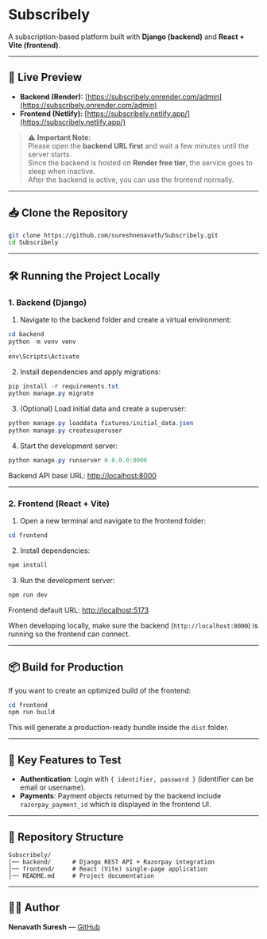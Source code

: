 # Subscribely

A subscription-based platform built with **Django (backend)** and **React + Vite (frontend)**.  

---

## 🚀 Live Preview

- **Backend (Render):** [https://subscribely.onrender.com/admin](https://subscribely.onrender.com/admin)  
- **Frontend (Netlify):** [https://subscribely.netlify.app/](https://subscribely.netlify.app/)  

> ⚠️ **Important Note:**  
> Please open the **backend URL first** and wait a few minutes until the server starts.  
> Since the backend is hosted on **Render free tier**, the service goes to sleep when inactive.  
> After the backend is active, you can use the frontend normally.

---

## 📥 Clone the Repository

```bash
git clone https://github.com/sureshnenavath/Subscribely.git
cd Subscribely
```

---

## 🛠️ Running the Project Locally

### 1. Backend (Django)

1. Navigate to the backend folder and create a virtual environment:

```powershell
cd backend
python -m venv venv
.
env\Scripts\Activate
```

2. Install dependencies and apply migrations:

```powershell
pip install -r requirements.txt
python manage.py migrate
```

3. (Optional) Load initial data and create a superuser:

```powershell
python manage.py loaddata fixtures/initial_data.json
python manage.py createsuperuser
```

4. Start the development server:

```powershell
python manage.py runserver 0.0.0.0:8000
```

Backend API base URL: [http://localhost:8000](http://localhost:8000)

---

### 2. Frontend (React + Vite)

1. Open a new terminal and navigate to the frontend folder:

```powershell
cd frontend
```

2. Install dependencies:

```powershell
npm install
```

3. Run the development server:

```powershell
npm run dev
```

Frontend default URL: [http://localhost:5173](http://localhost:5173)

When developing locally, make sure the backend (`http://localhost:8000`) is running so the frontend can connect.

---

## 📦 Build for Production

If you want to create an optimized build of the frontend:

```powershell
cd frontend
npm run build
```

This will generate a production-ready bundle inside the `dist` folder.

---

## 🧪 Key Features to Test

- **Authentication**: Login with `{ identifier, password }` (identifier can be email or username).  
- **Payments**: Payment objects returned by the backend include `razorpay_payment_id` which is displayed in the frontend UI.

---

## 📂 Repository Structure

```
Subscribely/
│── backend/      # Django REST API + Razorpay integration
│── frontend/     # React (Vite) single-page application
│── README.md     # Project documentation
```

---

## 👨‍💻 Author

**Nenavath Suresh** — [GitHub](https://github.com/sureshnenavath/Subscribely)
